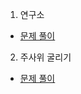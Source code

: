 1. 연구소
* [문제 풀이](https://www.acmicpc.net/source/40654670)
2. 주사위 굴리기
* [문제 풀이](https://ht.oopy.io/a32adbbf-605c-454d-b691-b52e37f388f0)